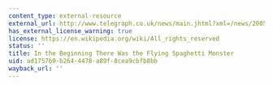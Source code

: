 ```yaml
---
content_type: external-resource
external_url: http://www.telegraph.co.uk/news/main.jhtml?xml=/news/2005/09/11/wfsm11.xml
has_external_license_warning: true
license: https://en.wikipedia.org/wiki/All_rights_reserved
status: ''
title: In the Beginning There Was the Flying Spaghetti Monster
uid: ad1757b9-b264-4478-a89f-8cea9cbfb8bb
wayback_url: ''
---
```

